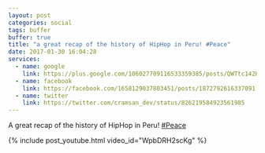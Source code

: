 ```yaml
---
layout: post
categories: social
tags: buffer
buffer: true
title: "a great recap of the history of HipHop in Peru! #Peace"
date: 2017-01-30 16:04:28
services: 
  - name: google
    link: https://plus.google.com/106027709116533359385/posts/QWTtc142HmX
  - name: facebook
    link: https://facebook.com/1658129037803451/posts/1872792616337091
  - name: twitter
    link: https://twitter.com/cramsan_dev/status/826219584923561985
---
```


A great recap of the history of HipHop in Peru! <a href="https://twitter.com/#!/search?q=%23Peace" title="#Peace" class="hashtag" rel="external nofollow" target="_blank">#Peace</a>

{% include post_youtube.html video_id="WpbDRH2scKg" %}
